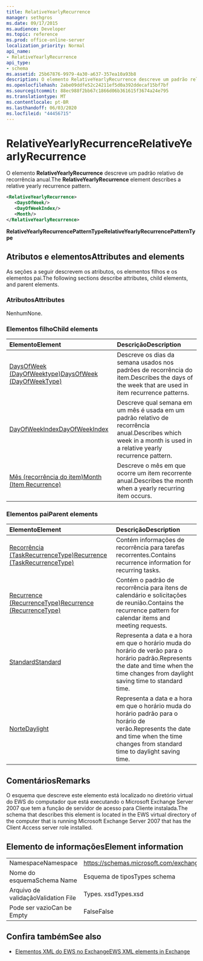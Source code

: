 ```yaml
---
title: RelativeYearlyRecurrence
manager: sethgros
ms.date: 09/17/2015
ms.audience: Developer
ms.topic: reference
ms.prod: office-online-server
localization_priority: Normal
api_name:
- RelativeYearlyRecurrence
api_type:
- schema
ms.assetid: 25b67876-9979-4a30-a637-357ea10a93b8
description: O elemento RelativeYearlyRecurrence descreve um padrão relativo de recorrência anual.
ms.openlocfilehash: 2abe09ddfe52c24211ef5d0a392ddecaf15bf7bf
ms.sourcegitcommit: 88ec988f2bb67c1866d06b361615f3674a24e795
ms.translationtype: MT
ms.contentlocale: pt-BR
ms.lasthandoff: 06/03/2020
ms.locfileid: "44456715"
---
```

# <a name="relativeyearlyrecurrence"></a><span data-ttu-id="13c30-103">RelativeYearlyRecurrence</span><span class="sxs-lookup"><span data-stu-id="13c30-103">RelativeYearlyRecurrence</span></span>

<span data-ttu-id="13c30-104">O elemento **RelativeYearlyRecurrence** descreve um padrão relativo de recorrência anual.</span><span class="sxs-lookup"><span data-stu-id="13c30-104">The **RelativeYearlyRecurrence** element describes a relative yearly recurrence pattern.</span></span> 
  
```xml
<RelativeYearlyRecurrence>
   <DaysOfWeek/>
   <DayOfWeekIndex/>
   <Month/>
</RelativeYearlyRecurrence>
```

 <span data-ttu-id="13c30-105">**RelativeYearlyRecurrencePatternType**</span><span class="sxs-lookup"><span data-stu-id="13c30-105">**RelativeYearlyRecurrencePatternType**</span></span>
## <a name="attributes-and-elements"></a><span data-ttu-id="13c30-106">Atributos e elementos</span><span class="sxs-lookup"><span data-stu-id="13c30-106">Attributes and elements</span></span>

<span data-ttu-id="13c30-107">As seções a seguir descrevem os atributos, os elementos filhos e os elementos pai.</span><span class="sxs-lookup"><span data-stu-id="13c30-107">The following sections describe attributes, child elements, and parent elements.</span></span>
  
### <a name="attributes"></a><span data-ttu-id="13c30-108">Atributos</span><span class="sxs-lookup"><span data-stu-id="13c30-108">Attributes</span></span>

<span data-ttu-id="13c30-109">Nenhum</span><span class="sxs-lookup"><span data-stu-id="13c30-109">None.</span></span>
  
### <a name="child-elements"></a><span data-ttu-id="13c30-110">Elementos filho</span><span class="sxs-lookup"><span data-stu-id="13c30-110">Child elements</span></span>

|<span data-ttu-id="13c30-111">**Elemento**</span><span class="sxs-lookup"><span data-stu-id="13c30-111">**Element**</span></span>|<span data-ttu-id="13c30-112">**Descrição**</span><span class="sxs-lookup"><span data-stu-id="13c30-112">**Description**</span></span>|
|:-----|:-----|
|[<span data-ttu-id="13c30-113">DaysOfWeek (DayOfWeektype)</span><span class="sxs-lookup"><span data-stu-id="13c30-113">DaysOfWeek (DayOfWeekType)</span></span>](daysofweek-dayofweektype.md) <br/> |<span data-ttu-id="13c30-114">Descreve os dias da semana usados nos padrões de recorrência do item.</span><span class="sxs-lookup"><span data-stu-id="13c30-114">Describes the days of the week that are used in item recurrence patterns.</span></span>  <br/> |
|[<span data-ttu-id="13c30-115">DayOfWeekIndex</span><span class="sxs-lookup"><span data-stu-id="13c30-115">DayOfWeekIndex</span></span>](dayofweekindex.md) <br/> |<span data-ttu-id="13c30-116">Descreve qual semana em um mês é usada em um padrão relativo de recorrência anual.</span><span class="sxs-lookup"><span data-stu-id="13c30-116">Describes which week in a month is used in a relative yearly recurrence pattern.</span></span>  <br/> |
|[<span data-ttu-id="13c30-117">Mês (recorrência do item)</span><span class="sxs-lookup"><span data-stu-id="13c30-117">Month (Item Recurrence)</span></span>](month-item-recurrence.md) <br/> |<span data-ttu-id="13c30-118">Descreve o mês em que ocorre um item recorrente anual.</span><span class="sxs-lookup"><span data-stu-id="13c30-118">Describes the month when a yearly recurring item occurs.</span></span>  <br/> |
   
### <a name="parent-elements"></a><span data-ttu-id="13c30-119">Elementos pai</span><span class="sxs-lookup"><span data-stu-id="13c30-119">Parent elements</span></span>

|<span data-ttu-id="13c30-120">**Elemento**</span><span class="sxs-lookup"><span data-stu-id="13c30-120">**Element**</span></span>|<span data-ttu-id="13c30-121">**Descrição**</span><span class="sxs-lookup"><span data-stu-id="13c30-121">**Description**</span></span>|
|:-----|:-----|
|[<span data-ttu-id="13c30-122">Recorrência (TaskRecurrenceType)</span><span class="sxs-lookup"><span data-stu-id="13c30-122">Recurrence (TaskRecurrenceType)</span></span>](recurrence-taskrecurrencetype.md) <br/> |<span data-ttu-id="13c30-123">Contém informações de recorrência para tarefas recorrentes.</span><span class="sxs-lookup"><span data-stu-id="13c30-123">Contains recurrence information for recurring tasks.</span></span>  <br/> |
|[<span data-ttu-id="13c30-124">Recurrence (RecurrenceType)</span><span class="sxs-lookup"><span data-stu-id="13c30-124">Recurrence (RecurrenceType)</span></span>](recurrence-recurrencetype.md) <br/> |<span data-ttu-id="13c30-125">Contém o padrão de recorrência para itens de calendário e solicitações de reunião.</span><span class="sxs-lookup"><span data-stu-id="13c30-125">Contains the recurrence pattern for calendar items and meeting requests.</span></span>  <br/> |
|[<span data-ttu-id="13c30-126">Standard</span><span class="sxs-lookup"><span data-stu-id="13c30-126">Standard</span></span>](standard.md) <br/> |<span data-ttu-id="13c30-127">Representa a data e a hora em que o horário muda do horário de verão para o horário padrão.</span><span class="sxs-lookup"><span data-stu-id="13c30-127">Represents the date and time when the time changes from daylight saving time to standard time.</span></span>  <br/> |
|[<span data-ttu-id="13c30-128">Norte</span><span class="sxs-lookup"><span data-stu-id="13c30-128">Daylight</span></span>](daylight.md) <br/> |<span data-ttu-id="13c30-129">Representa a data e a hora em que o horário muda do horário padrão para o horário de verão.</span><span class="sxs-lookup"><span data-stu-id="13c30-129">Represents the date and time when the time changes from standard time to daylight saving time.</span></span>  <br/> |
   
## <a name="remarks"></a><span data-ttu-id="13c30-130">Comentários</span><span class="sxs-lookup"><span data-stu-id="13c30-130">Remarks</span></span>

<span data-ttu-id="13c30-131">O esquema que descreve este elemento está localizado no diretório virtual do EWS do computador que está executando o Microsoft Exchange Server 2007 que tem a função de servidor de acesso para Cliente instalada.</span><span class="sxs-lookup"><span data-stu-id="13c30-131">The schema that describes this element is located in the EWS virtual directory of the computer that is running Microsoft Exchange Server 2007 that has the Client Access server role installed.</span></span>
  
## <a name="element-information"></a><span data-ttu-id="13c30-132">Elemento de informações</span><span class="sxs-lookup"><span data-stu-id="13c30-132">Element information</span></span>

|||
|:-----|:-----|
|<span data-ttu-id="13c30-133">Namespace</span><span class="sxs-lookup"><span data-stu-id="13c30-133">Namespace</span></span>  <br/> |https://schemas.microsoft.com/exchange/services/2006/types  <br/> |
|<span data-ttu-id="13c30-134">Nome do esquema</span><span class="sxs-lookup"><span data-stu-id="13c30-134">Schema Name</span></span>  <br/> |<span data-ttu-id="13c30-135">Esquema de tipos</span><span class="sxs-lookup"><span data-stu-id="13c30-135">Types schema</span></span>  <br/> |
|<span data-ttu-id="13c30-136">Arquivo de validação</span><span class="sxs-lookup"><span data-stu-id="13c30-136">Validation File</span></span>  <br/> |<span data-ttu-id="13c30-137">Types. xsd</span><span class="sxs-lookup"><span data-stu-id="13c30-137">Types.xsd</span></span>  <br/> |
|<span data-ttu-id="13c30-138">Pode ser vazio</span><span class="sxs-lookup"><span data-stu-id="13c30-138">Can be Empty</span></span>  <br/> |<span data-ttu-id="13c30-139">False</span><span class="sxs-lookup"><span data-stu-id="13c30-139">False</span></span>  <br/> |
   
## <a name="see-also"></a><span data-ttu-id="13c30-140">Confira também</span><span class="sxs-lookup"><span data-stu-id="13c30-140">See also</span></span>



- [<span data-ttu-id="13c30-141">Elementos XML do EWS no Exchange</span><span class="sxs-lookup"><span data-stu-id="13c30-141">EWS XML elements in Exchange</span></span>](ews-xml-elements-in-exchange.md)

